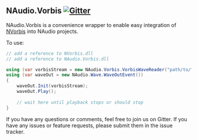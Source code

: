 NAudio.Vorbis    [![Gitter](https://badges.gitter.im/Join%20Chat.svg)](https://gitter.im/NAudio/NAudio.Vorbis?utm_source=badge&utm_medium=badge&utm_campaign=pr-badge&utm_content=badge)
-------

NAudio.Vorbis is a convenience wrapper to enable easy integration of [NVorbis](https://github.com/ioctlLR/NVorbis) into NAudio projects.

To use:

```cs
// add a reference to NVorbis.dll
// add a reference to NAudio.Vorbis.dll

using (var vorbisStream = new NAudio.Vorbis.VorbisWaveReader("path/to/file.ogg"))
using (var waveOut = new NAudio.Wave.WaveOutEvent())
{
    waveOut.Init(vorbisStream);
    waveOut.Play();
   
    // wait here until playback stops or should stop
}
```

If you have any questions or comments, feel free to join us on Gitter.  If you have any issues or feature requests, please submit them in the issue tracker.

